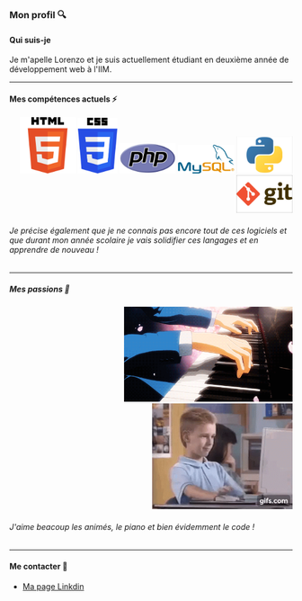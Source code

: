 ### Mon profil :mag:

#### Qui suis-je 

Je m'apelle Lorenzo et je suis actuellement étudiant en deuxième année de développement web à l'IIM.

---

#### Mes compétences actuels :zap:

<div style="text-align: right" > 
  <img src="/img/Html.png" alt="HTML" width="100"/>
  <img src="/img/CSS.png" alt="CSS" width="70"/ >
  <img src="/img/PHP.png" alt="PHP" width="100"/>
  <img src="/img/MySql.png" alt="MySql" width="100"/>
  <img src="/img/Python.jpg" alt="Python" width="100"/>
  <img src="/img/Git.jpg" alt="GIT" width="100"/>
</div>

###### Je précise également que je ne connais pas encore tout de ces logiciels et que durant mon année scolaire je vais solidifier ces langages et en apprendre de nouveau !
 
---

##### Mes passions :art:

<div style="text-align: right"> 
  <img src="/gif/Passion.gif" alt="Piano et Anime" width="300"/>
  <img src="/gif/dev.gif" alt="Développement Web" width="250"/>
</div>


###### J'aime beacoup les animés, le piano et bien évidemment le code !

---

#### Me contacter :memo:

- [Ma page Linkdin](https://www.linkedin.com/in/lorenzo-aversano-03a8b5207/)






